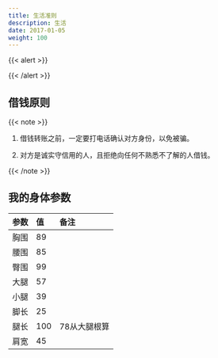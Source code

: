 ```yaml
---
title: 生活准则
description: 生活
date: 2017-01-05
weight: 100
---
```

{{< alert >}}

{{< /alert >}}

## 借钱原则

{{< note >}}
1. 借钱转账之前，一定要打电话确认对方身份，以免被骗。

2. 对方是诚实守信用的人，且拒绝向任何不熟悉不了解的人借钱。




{{< /note >}}

## 我的身体参数

| 参数 | 值  | 备注         |
|:---|:----|:-------------|
| 胸围 | 89  |              |
| 腰围 | 85  |              |
| 臀围 | 99  |              |
| 大腿 | 57  |              |
| 小腿 | 39  |              |
| 脚长 | 25  |              |
| 腿长 | 100 | 78从大腿根算 |
| 肩宽 | 45  |              |


















































